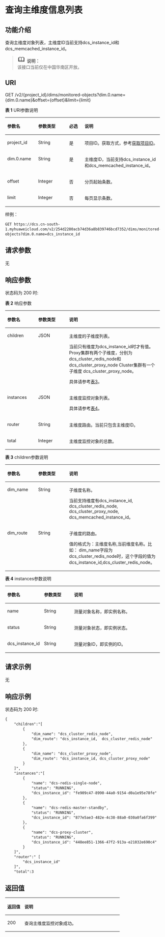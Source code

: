 # 查询主维度信息列表<a name="ZH-CN_TOPIC_0183448601"></a>

## 功能介绍<a name="section84882511362"></a>

查询主维度对象列表，主维度ID当前支持dcs\_instance\_id和dcs\_memcached\_instance\_id。

>![](public_sys-resources/icon-note.gif) **说明：**   
>该接口当前仅在中国华南区开放。  

## URI<a name="section194931519619"></a>

GET /v2/\{project\_id\}/dims/monitored-objects?dim.0.name=\{dim.0.name\}&offset=\{offset\}&limit=\{limit\}

**表 1**  URI参数说明

<a name="table1649617515612"></a>
<table><thead align="left"><tr id="row1590811511169"><th class="cellrowborder" valign="top" width="20%" id="mcps1.2.5.1.1"><p id="p2908115115616"><a name="p2908115115616"></a><a name="p2908115115616"></a>参数名</p>
</th>
<th class="cellrowborder" valign="top" width="20%" id="mcps1.2.5.1.2"><p id="p159084511169"><a name="p159084511169"></a><a name="p159084511169"></a>参数类型</p>
</th>
<th class="cellrowborder" valign="top" width="10%" id="mcps1.2.5.1.3"><p id="p13908205112612"><a name="p13908205112612"></a><a name="p13908205112612"></a>必选</p>
</th>
<th class="cellrowborder" valign="top" width="50%" id="mcps1.2.5.1.4"><p id="p1190812518612"><a name="p1190812518612"></a><a name="p1190812518612"></a>说明</p>
</th>
</tr>
</thead>
<tbody><tr id="row39088511613"><td class="cellrowborder" valign="top" width="20%" headers="mcps1.2.5.1.1 "><p id="p119081751167"><a name="p119081751167"></a><a name="p119081751167"></a>project_id</p>
</td>
<td class="cellrowborder" valign="top" width="20%" headers="mcps1.2.5.1.2 "><p id="p1290819511666"><a name="p1290819511666"></a><a name="p1290819511666"></a>String</p>
</td>
<td class="cellrowborder" valign="top" width="10%" headers="mcps1.2.5.1.3 "><p id="p109085518615"><a name="p109085518615"></a><a name="p109085518615"></a>是</p>
</td>
<td class="cellrowborder" valign="top" width="50%" headers="mcps1.2.5.1.4 "><p id="p1069534620323"><a name="p1069534620323"></a><a name="p1069534620323"></a>项目ID。获取方式，参考<a href="获取项目ID.md">获取项目ID</a>。</p>
</td>
</tr>
<tr id="row557011599554"><td class="cellrowborder" valign="top" width="20%" headers="mcps1.2.5.1.1 "><p id="p1094381317566"><a name="p1094381317566"></a><a name="p1094381317566"></a>dim.0.name</p>
</td>
<td class="cellrowborder" valign="top" width="20%" headers="mcps1.2.5.1.2 "><p id="p094316134565"><a name="p094316134565"></a><a name="p094316134565"></a>String</p>
</td>
<td class="cellrowborder" valign="top" width="10%" headers="mcps1.2.5.1.3 "><p id="p594311345610"><a name="p594311345610"></a><a name="p594311345610"></a>是</p>
</td>
<td class="cellrowborder" valign="top" width="50%" headers="mcps1.2.5.1.4 "><p id="p4943813165617"><a name="p4943813165617"></a><a name="p4943813165617"></a>主维度ID，当前支持dcs_instance_id和dcs_memcached_instance_id。</p>
</td>
</tr>
<tr id="row1747016705611"><td class="cellrowborder" valign="top" width="20%" headers="mcps1.2.5.1.1 "><p id="p69431113205615"><a name="p69431113205615"></a><a name="p69431113205615"></a>offset</p>
</td>
<td class="cellrowborder" valign="top" width="20%" headers="mcps1.2.5.1.2 "><p id="p19943191365616"><a name="p19943191365616"></a><a name="p19943191365616"></a>Integer</p>
</td>
<td class="cellrowborder" valign="top" width="10%" headers="mcps1.2.5.1.3 "><p id="p169431139569"><a name="p169431139569"></a><a name="p169431139569"></a>否</p>
</td>
<td class="cellrowborder" valign="top" width="50%" headers="mcps1.2.5.1.4 "><p id="p494361312561"><a name="p494361312561"></a><a name="p494361312561"></a>分页起始条数。</p>
</td>
</tr>
<tr id="row1247015711562"><td class="cellrowborder" valign="top" width="20%" headers="mcps1.2.5.1.1 "><p id="p79431137562"><a name="p79431137562"></a><a name="p79431137562"></a>limit</p>
</td>
<td class="cellrowborder" valign="top" width="20%" headers="mcps1.2.5.1.2 "><p id="p1294313136564"><a name="p1294313136564"></a><a name="p1294313136564"></a>Integer</p>
</td>
<td class="cellrowborder" valign="top" width="10%" headers="mcps1.2.5.1.3 "><p id="p1394311313565"><a name="p1394311313565"></a><a name="p1394311313565"></a>否</p>
</td>
<td class="cellrowborder" valign="top" width="50%" headers="mcps1.2.5.1.4 "><p id="p1294314133564"><a name="p1294314133564"></a><a name="p1294314133564"></a>每页显示条数。</p>
</td>
</tr>
</tbody>
</table>

样例：

```
GET https://dcs.cn-south-1.myhuaweicloud.com/v2/254d2280acb74d36a8b839746bcd7352/dims/monitored-objects?dim.0.name=dcs_instance_id
```

## 请求参数<a name="section65233512062"></a>

无

## 响应参数<a name="section1752395119612"></a>

状态码为 200 时:

**表 2**  响应参数

<a name="table552418511862"></a>
<table><thead align="left"><tr id="row1690916511266"><th class="cellrowborder" valign="top" width="20%" id="mcps1.2.4.1.1"><p id="p990914511666"><a name="p990914511666"></a><a name="p990914511666"></a>参数名</p>
</th>
<th class="cellrowborder" valign="top" width="20%" id="mcps1.2.4.1.2"><p id="p790918514614"><a name="p790918514614"></a><a name="p790918514614"></a>参数类型</p>
</th>
<th class="cellrowborder" valign="top" width="60%" id="mcps1.2.4.1.3"><p id="p15909105118617"><a name="p15909105118617"></a><a name="p15909105118617"></a>说明</p>
</th>
</tr>
</thead>
<tbody><tr id="row19094511766"><td class="cellrowborder" valign="top" width="20%" headers="mcps1.2.4.1.1 "><p id="p18909205110615"><a name="p18909205110615"></a><a name="p18909205110615"></a>children</p>
</td>
<td class="cellrowborder" valign="top" width="20%" headers="mcps1.2.4.1.2 "><p id="p109091151368"><a name="p109091151368"></a><a name="p109091151368"></a>JSON</p>
</td>
<td class="cellrowborder" valign="top" width="60%" headers="mcps1.2.4.1.3 "><p id="p198004293018"><a name="p198004293018"></a><a name="p198004293018"></a>主维度的子维度列表。</p>
<p id="p1790985117614"><a name="p1790985117614"></a><a name="p1790985117614"></a>当前只有维度为dcs_instance_id时才有值。Proxy集群有两个子维度，分别为dcs_cluster_redis_node和dcs_cluster_proxy_node Cluster集群有一个子维度 dcs_cluster_proxy_node。</p>
<p id="p4296252165011"><a name="p4296252165011"></a><a name="p4296252165011"></a>具体请参考<a href="#table45861951364">表3</a>。</p>
</td>
</tr>
<tr id="row119098511163"><td class="cellrowborder" valign="top" width="20%" headers="mcps1.2.4.1.1 "><p id="p2909651264"><a name="p2909651264"></a><a name="p2909651264"></a>instances</p>
</td>
<td class="cellrowborder" valign="top" width="20%" headers="mcps1.2.4.1.2 "><p id="p890915120616"><a name="p890915120616"></a><a name="p890915120616"></a>JSON</p>
</td>
<td class="cellrowborder" valign="top" width="60%" headers="mcps1.2.4.1.3 "><p id="p20909125119616"><a name="p20909125119616"></a><a name="p20909125119616"></a>主维度监控对象列表。</p>
<p id="p2988546205112"><a name="p2988546205112"></a><a name="p2988546205112"></a>具体请参考<a href="#table2096515261792">表4</a>。</p>
</td>
</tr>
<tr id="row1190965113616"><td class="cellrowborder" valign="top" width="20%" headers="mcps1.2.4.1.1 "><p id="p69091351466"><a name="p69091351466"></a><a name="p69091351466"></a>router</p>
</td>
<td class="cellrowborder" valign="top" width="20%" headers="mcps1.2.4.1.2 "><p id="p8756122715141"><a name="p8756122715141"></a><a name="p8756122715141"></a>String</p>
</td>
<td class="cellrowborder" valign="top" width="60%" headers="mcps1.2.4.1.3 "><p id="p159090511867"><a name="p159090511867"></a><a name="p159090511867"></a>主维度路由。当前只包含主维度ID。</p>
</td>
</tr>
<tr id="row890914511866"><td class="cellrowborder" valign="top" width="20%" headers="mcps1.2.4.1.1 "><p id="p490913511869"><a name="p490913511869"></a><a name="p490913511869"></a>total</p>
</td>
<td class="cellrowborder" valign="top" width="20%" headers="mcps1.2.4.1.2 "><p id="p1290918518613"><a name="p1290918518613"></a><a name="p1290918518613"></a>Integer</p>
</td>
<td class="cellrowborder" valign="top" width="60%" headers="mcps1.2.4.1.3 "><p id="p159096516619"><a name="p159096516619"></a><a name="p159096516619"></a>主维度监控对象的总数。</p>
</td>
</tr>
</tbody>
</table>

**表 3**  children参数说明

<a name="table45861951364"></a>
<table><thead align="left"><tr id="row59126518618"><th class="cellrowborder" valign="top" width="20%" id="mcps1.2.4.1.1"><p id="p1791225119610"><a name="p1791225119610"></a><a name="p1791225119610"></a>参数名</p>
</th>
<th class="cellrowborder" valign="top" width="20%" id="mcps1.2.4.1.2"><p id="p159121512063"><a name="p159121512063"></a><a name="p159121512063"></a>参数类型</p>
</th>
<th class="cellrowborder" valign="top" width="60%" id="mcps1.2.4.1.3"><p id="p591255117617"><a name="p591255117617"></a><a name="p591255117617"></a>说明</p>
</th>
</tr>
</thead>
<tbody><tr id="row59128518618"><td class="cellrowborder" valign="top" width="20%" headers="mcps1.2.4.1.1 "><p id="p119121451669"><a name="p119121451669"></a><a name="p119121451669"></a>dim_name</p>
</td>
<td class="cellrowborder" valign="top" width="20%" headers="mcps1.2.4.1.2 "><p id="p791215511864"><a name="p791215511864"></a><a name="p791215511864"></a>String</p>
</td>
<td class="cellrowborder" valign="top" width="60%" headers="mcps1.2.4.1.3 "><p id="p1983410557013"><a name="p1983410557013"></a><a name="p1983410557013"></a>子维度名称。</p>
<p id="p1291319511617"><a name="p1291319511617"></a><a name="p1291319511617"></a>当前支持维度有dcs_instance_id, dcs_cluster_redis_node, dcs_cluster_proxy_node, dcs_memcached_instance_id。</p>
</td>
</tr>
<tr id="row491325116617"><td class="cellrowborder" valign="top" width="20%" headers="mcps1.2.4.1.1 "><p id="p4913135111610"><a name="p4913135111610"></a><a name="p4913135111610"></a>dim_route</p>
</td>
<td class="cellrowborder" valign="top" width="20%" headers="mcps1.2.4.1.2 "><p id="p1391316511867"><a name="p1391316511867"></a><a name="p1391316511867"></a>String</p>
</td>
<td class="cellrowborder" valign="top" width="60%" headers="mcps1.2.4.1.3 "><p id="p1614411171089"><a name="p1614411171089"></a><a name="p1614411171089"></a>子维度的路由。</p>
<p id="p42669541209"><a name="p42669541209"></a><a name="p42669541209"></a>值的格式为：主维度名称,当前维度名称。比如： dim_name字段为dcs_cluster_redis_node时，这个字段的值为dcs_instance_id,dcs_cluster_redis_node。</p>
</td>
</tr>
</tbody>
</table>

**表 4**  instances参数说明

<a name="table2096515261792"></a>
<table><thead align="left"><tr id="row79659261795"><th class="cellrowborder" valign="top" width="20%" id="mcps1.2.4.1.1"><p id="p1696517262912"><a name="p1696517262912"></a><a name="p1696517262912"></a>参数名</p>
</th>
<th class="cellrowborder" valign="top" width="20%" id="mcps1.2.4.1.2"><p id="p139661261892"><a name="p139661261892"></a><a name="p139661261892"></a>参数类型</p>
</th>
<th class="cellrowborder" valign="top" width="60%" id="mcps1.2.4.1.3"><p id="p9966192614919"><a name="p9966192614919"></a><a name="p9966192614919"></a>说明</p>
</th>
</tr>
</thead>
<tbody><tr id="row169661526491"><td class="cellrowborder" valign="top" width="20%" headers="mcps1.2.4.1.1 "><p id="p7966126697"><a name="p7966126697"></a><a name="p7966126697"></a>name</p>
</td>
<td class="cellrowborder" valign="top" width="20%" headers="mcps1.2.4.1.2 "><p id="p1596692619910"><a name="p1596692619910"></a><a name="p1596692619910"></a>String</p>
</td>
<td class="cellrowborder" valign="top" width="60%" headers="mcps1.2.4.1.3 "><p id="p18237181911119"><a name="p18237181911119"></a><a name="p18237181911119"></a>测量对象名称，即实例名称。</p>
</td>
</tr>
<tr id="row6966142617912"><td class="cellrowborder" valign="top" width="20%" headers="mcps1.2.4.1.1 "><p id="p61014219108"><a name="p61014219108"></a><a name="p61014219108"></a>status</p>
</td>
<td class="cellrowborder" valign="top" width="20%" headers="mcps1.2.4.1.2 "><p id="p159661326697"><a name="p159661326697"></a><a name="p159661326697"></a>String</p>
</td>
<td class="cellrowborder" valign="top" width="60%" headers="mcps1.2.4.1.3 "><p id="p5238121911118"><a name="p5238121911118"></a><a name="p5238121911118"></a>测量对象状态，即实例状态。</p>
</td>
</tr>
<tr id="row2508162914105"><td class="cellrowborder" valign="top" width="20%" headers="mcps1.2.4.1.1 "><p id="p19508142914106"><a name="p19508142914106"></a><a name="p19508142914106"></a>dcs_instance_id</p>
</td>
<td class="cellrowborder" valign="top" width="20%" headers="mcps1.2.4.1.2 "><p id="p175081929151015"><a name="p175081929151015"></a><a name="p175081929151015"></a>String</p>
</td>
<td class="cellrowborder" valign="top" width="60%" headers="mcps1.2.4.1.3 "><p id="p7120144317165"><a name="p7120144317165"></a><a name="p7120144317165"></a>测量对象ID，即实例的ID。</p>
</td>
</tr>
</tbody>
</table>

## 请求示例<a name="section85931511569"></a>

无

## 响应示例<a name="section25939512612"></a>

状态码为 200 时:

```
{ 
	"children":"[ 
		{ 
			"dim_name": "dcs_cluster_redis_node", 
			"dim_route": "dcs_instance_id, 	dcs_cluster_redis_node" 
		}, 
		{ 
			"dim_name": "dcs_cluster_proxy_node", 
			"dim_route": "dcs_instance_id, dcs_cluster_proxy_node" 
		} 
	]", 
	"instances":"[ 
		{ 
			"name": "dcs-redis-single-node", 
			"status": "RUNNING", 
			"dcs_instance_id": "fe909c47-8990-44a0-9154-d0a1e95e78fe" 
		}, 
		{ 
			"name": "dcs-redis-master-standby", 
			"status": "RUNNING", 
			"dcs_instance_id": "877e5ae3-482e-4c38-88a0-030a0fa6f399" 
		}, 
		{ 
			"name": "dcs-proxy-cluster", 
			"status": "RUNNING", 
			"dcs_instance_id": "448ee851-1366-47f2-913a-e21032e690c4" 
		} 
	]", 
	"router":" [ 
		"dcs_instance_id" 
	]", 
	"total":3 

```

## 返回值<a name="section1859815116612"></a>

<a name="table1259845117619"></a>
<table><thead align="left"><tr id="row891313511761"><th class="cellrowborder" valign="top" width="15%" id="mcps1.1.3.1.1"><p id="p2091315120611"><a name="p2091315120611"></a><a name="p2091315120611"></a>返回值</p>
</th>
<th class="cellrowborder" valign="top" width="85%" id="mcps1.1.3.1.2"><p id="p169131551268"><a name="p169131551268"></a><a name="p169131551268"></a>说明</p>
</th>
</tr>
</thead>
<tbody><tr id="row1791310514613"><td class="cellrowborder" valign="top" width="15%" headers="mcps1.1.3.1.1 "><p id="p59139511862"><a name="p59139511862"></a><a name="p59139511862"></a>200</p>
</td>
<td class="cellrowborder" valign="top" width="85%" headers="mcps1.1.3.1.2 "><p id="p1391315119616"><a name="p1391315119616"></a><a name="p1391315119616"></a>查询主维度监控对象成功。</p>
</td>
</tr>
</tbody>
</table>

